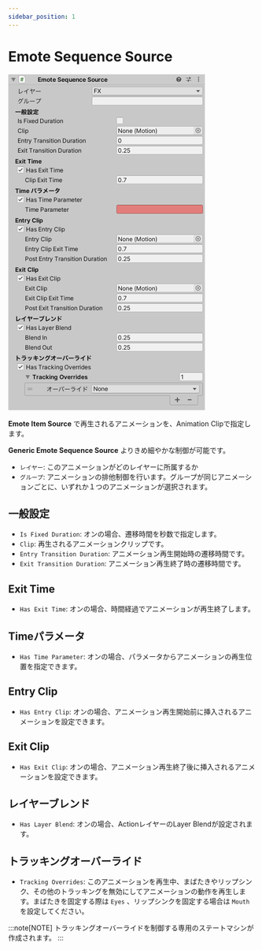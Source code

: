 ```yaml
---
sidebar_position: 1
---
```


# Emote Sequence Source

![Inspector](img/emote_sequence_source.png)

**Emote Item Source** で再生されるアニメーションを、Animation Clipで指定します。

**Generic Emote Sequence Source** よりきめ細やかな制御が可能です。

- `レイヤー`: このアニメーションがどのレイヤーに所属するか
- `グループ`: アニメーションの排他制御を行います。グループが同じアニメーションごとに、いずれか１つのアニメーションが選択されます。

## 一般設定

- `Is Fixed Duration`: オンの場合、遷移時間を秒数で指定します。
- `Clip`: 再生されるアニメーションクリップです。
- `Entry Transition Duration`: アニメーション再生開始時の遷移時間です。
- `Exit Transition Duration`: アニメーション再生終了時の遷移時間です。

## Exit Time

- `Has Exit Time`: オンの場合、時間経過でアニメーションが再生終了します。

## Timeパラメータ

- `Has Time Parameter`: オンの場合、パラメータからアニメーションの再生位置を指定できます。

## Entry Clip

- `Has Entry Clip`: オンの場合、アニメーション再生開始前に挿入されるアニメーションを設定できます。

## Exit Clip

- `Has Exit Clip`: オンの場合、アニメーション再生終了後に挿入されるアニメーションを設定できます。

## レイヤーブレンド

- `Has Layer Blend`: オンの場合、ActionレイヤーのLayer Blendが設定されます。

## トラッキングオーバーライド

- `Tracking Overrides`: このアニメーションを再生中、まばたきやリップシンク、その他のトラッキングを無効にしてアニメーションの動作を再生します。まばたきを固定する際は `Eyes` 、リップシンクを固定する場合は `Mouth` を設定してください。

:::note[NOTE]
トラッキングオーバーライドを制御する専用のステートマシンが作成されます。
:::
